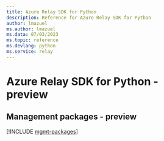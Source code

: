 ```yaml
---
title: Azure Relay SDK for Python
description: Reference for Azure Relay SDK for Python
author: lmazuel
ms.author: lmazuel
ms.data: 07/03/2023
ms.topic: reference
ms.devlang: python
ms.service: relay
---
```

# Azure Relay SDK for Python - preview

## Management packages - preview
[!INCLUDE [mgmt-packages](relay-mgmt-index.md)]